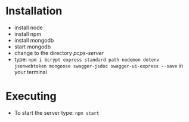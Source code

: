 # Installation
* install node
* install npm
* install mongodb
* start mongodb
* change to the directory *pcps-server*
* type: ```npm i bcrypt express standard path nodemon dotenv jsonwebtoken mongoose swagger-jsdoc swagger-ui-express --save``` in your terminal 

# Executing
* To start the server type: ```npm start```